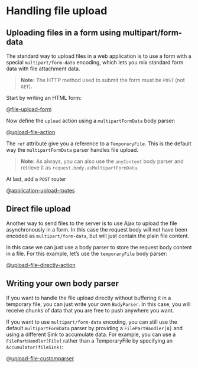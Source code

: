 <!--- Copyright (C) 2009-2017 Lightbend Inc. <https://www.lightbend.com> -->
# Handling file upload

## Uploading files in a form using multipart/form-data

The standard way to upload files in a web application is to use a form with a special `multipart/form-data` encoding, which lets you mix standard form data with file attachment data. 

> **Note:** The HTTP method used to submit the form must be `POST` (not `GET`).

Start by writing an HTML form:

@[file-upload-form](code/scalaguide/templates/views/uploadForm.scala.html)

Now define the `upload` action using a `multipartFormData` body parser:

@[upload-file-action](code/ScalaFileUpload.scala)

The `ref` attribute give you a reference to a `TemporaryFile`. This is the default way the `multipartFormData` parser handles file upload.

> **Note:** As always, you can also use the `anyContent` body parser and retrieve it as `request.body.asMultipartFormData`.

At last, add a `POST` router

@[application-upload-routes](code/scalaguide.upload.fileupload.routes)

## Direct file upload

Another way to send files to the server is to use Ajax to upload the file asynchronously in a form. In this case the request body will not have been encoded as `multipart/form-data`, but will just contain the plain file content.

In this case we can just use a body parser to store the request body content in a file. For this example, let’s use the `temporaryFile` body parser:

@[upload-file-directly-action](code/ScalaFileUpload.scala)

## Writing your own body parser

If you want to handle the file upload directly without buffering it in a temporary file, you can just write your own `BodyParser`. In this case, you will receive chunks of data that you are free to push anywhere you want.

If you want to use `multipart/form-data` encoding, you can still use the default `multipartFormData` parser by providing a `FilePartHandler[A]` and using a different Sink to accumulate data.  For example, you can use a `FilePartHandler[File]` rather than a TemporaryFile by specifying an `Accumulator(fileSink)`:

@[upload-file-customparser](code/ScalaFileUpload.scala)


